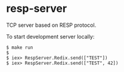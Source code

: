 # resp-server

TCP server based on RESP protocol.

To start development server locally:
```
$ make run
$
$ iex> RespServer.Redix.send(["TEST"])
$ iex> RespServer.Redix.send(["TEST", 42])
```
